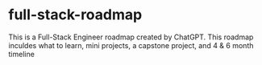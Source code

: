 # full-stack-roadmap
This is a Full-Stack Engineer roadmap created by ChatGPT. This roadmap inculdes what to learn, mini projects, a capstone project, and 4 &amp; 6 month timeline
